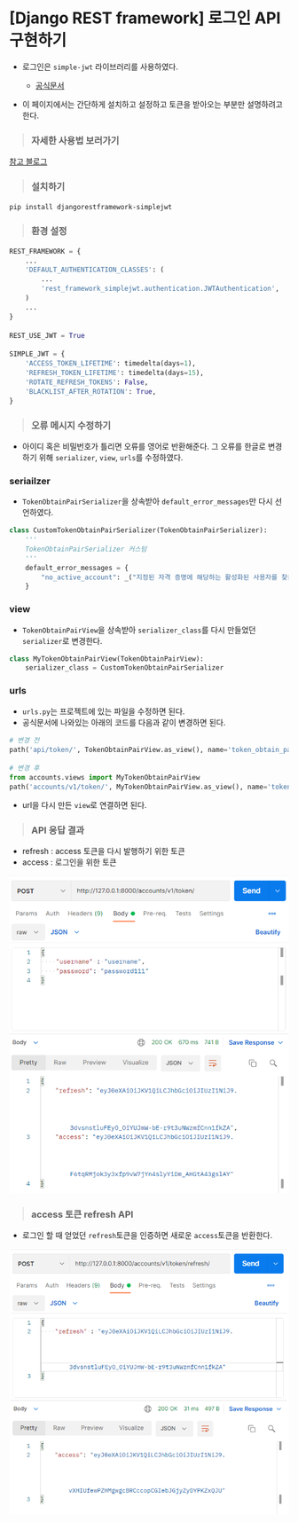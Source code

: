 # [Django REST framework] 로그인 API 구현하기

- 로그인은 `simple-jwt` 라이브러리를 사용하였다.
  - [공식문서](https://django-rest-framework-simplejwt.readthedocs.io/en/latest/getting_started.html)

- 이 페이지에서는 간단하게 설치하고 설정하고 토큰을 받아오는 부분만 설명하려고 한다.

> ### 자세한 사용법 보러가기

[참고 블로그](https://medium.com/chanjongs-programming-diary/django-rest-framework-drf-%ED%99%98%EA%B2%BD%EC%97%90%EC%84%9C-jwt-%EA%B8%B0%EB%B0%98-authentication-%EC%84%B8%ED%8C%85%ED%95%98%EA%B8%B0-with-simplejwt-%EC%B4%88%EA%B8%B0-%ED%99%98%EA%B2%BD-%EC%84%B8%ED%8C%85-1-e54c3ed2420c)

> ### 설치하기

```bash
pip install djangorestframework-simplejwt
```

> ### 환경 설정

```python
REST_FRAMEWORK = {
    ...
    'DEFAULT_AUTHENTICATION_CLASSES': (
        ...
        'rest_framework_simplejwt.authentication.JWTAuthentication',
    )
    ...
}

REST_USE_JWT = True

SIMPLE_JWT = {
    'ACCESS_TOKEN_LIFETIME': timedelta(days=1),
    'REFRESH_TOKEN_LIFETIME': timedelta(days=15),
    'ROTATE_REFRESH_TOKENS': False,
    'BLACKLIST_AFTER_ROTATION': True,
}
```

> ### 오류 메시지 수정하기

- 아이디 혹은 비밀번호가 틀리면 오류를 영어로 반환해준다. 그 오류를 한글로 변경하기 위해 `serializer`, `view`, `urls`를 수정하였다.

### seriailzer

- `TokenObtainPairSerializer`을 상속받아 `default_error_messages`만 다시 선언하였다.

```python
class CustomTokenObtainPairSerializer(TokenObtainPairSerializer):
    '''
    TokenObtainPairSerializer 커스텀
    '''
    default_error_messages = {
        "no_active_account": _("지정된 자격 증명에 해당하는 활성화된 사용자를 찾을 수 없습니다.")
    }
```

### view

- `TokenObtainPairView`을 상속받아 `serializer_class`를 다시 만들었던 `serializer`로 변경한다.

```python
class MyTokenObtainPairView(TokenObtainPairView):
    serializer_class = CustomTokenObtainPairSerializer
```

### urls

- `urls.py`는 프로젝트에 있는 파일을 수정하면 된다.
- 공식문서에 나와있는 아래의 코드를 다음과 같이 변경하면 된다.

```python
# 변경 전
path('api/token/', TokenObtainPairView.as_view(), name='token_obtain_pair'),

# 변경 후
from accounts.views import MyTokenObtainPairView
path('accounts/v1/token/', MyTokenObtainPairView.as_view(), name='token_obtain_pair'),
```

- url을 다시 만든 `view`로 연결하면 된다.

> ### API 응답 결과

- refresh : access 토큰을 다시 발행하기 위한 토큰
- access : 로그인을 위한 토큰

![login01](image/login01.png)

> ### access 토큰 refresh API

- 로그인 할 때 얻었던 `refresh`토큰을 인증하면 새로운 `access`토큰을 반환한다.

![login02](image/login02.png)
